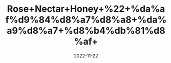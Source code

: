 ---
title: 'Rose+Nectar+Honey+%22+%da%af%d9%84%d8%a7%d8%a8+%da%a9%d8%a7+%d8%b4%db%81%d8%af+'
date: '2022-11-22' 
metatag: '' 
inventory: '0' 
draft: false 
# meta description 
shortDescripton: ''
description: 'Honey+%22+%d8%b4%db%81%d8%af'
longdescription: ''
tags: ''
brand: ''
subCategory: ''
unit: '250 gm-Pk'
sellCount: '0'
featured: True
# product Price
price: '500.0'
# Product Short Description
shortDescription: ''
productID: '7EA6BDC7-2758-ED11-996B-005056B3A416'
type: 'products'
category: 'Honey+%22+%d8%b4%db%81%d8%af' 
thumnailproduct: 'https://eraconnect.blob.core.windows.net/product-images/aminsaddiquidawakhana/25e54d33-9f64-489f-8b05-5686ad4d5764.webp' 
images:
  - image: 'https://eraconnect.blob.core.windows.net/product-images/aminsaddiquidawakhana/25e54d33-9f64-489f-8b05-5686ad4d5764.webp'  
Variants:
---